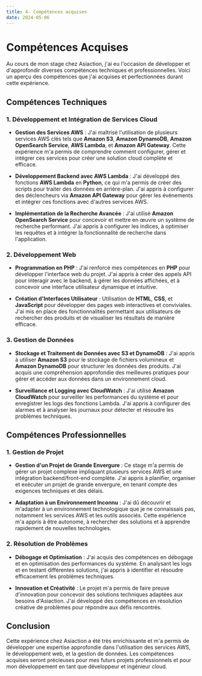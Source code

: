 ```yaml
---
title: 4- Compétences acquises
date: 2024-05-06
---
```


# Compétences Acquises

Au cours de mon stage chez Asiaction, j'ai eu l'occasion de développer et d'approfondir diverses compétences techniques et professionnelles. Voici un aperçu des compétences que j'ai acquises et perfectionnées durant cette expérience.

## Compétences Techniques

### 1. **Développement et Intégration de Services Cloud**

- **Gestion des Services AWS** : J'ai maîtrisé l'utilisation de plusieurs services AWS clés tels que **Amazon S3**, **Amazon DynamoDB**, **Amazon OpenSearch Service**, **AWS Lambda**, et **Amazon API Gateway**. Cette expérience m'a permis de comprendre comment configurer, gérer et intégrer ces services pour créer une solution cloud complète et efficace.

- **Développement Backend avec AWS Lambda** : J'ai développé des fonctions **AWS Lambda** en **Python**, ce qui m'a permis de créer des scripts pour traiter des données en arrière-plan. J'ai appris à configurer des déclencheurs via **Amazon API Gateway** pour gérer les événements et intégrer ces fonctions avec d'autres services AWS.

- **Implémentation de la Recherche Avancée** : J'ai utilisé **Amazon OpenSearch Service** pour concevoir et mettre en œuvre un système de recherche performant. J'ai appris à configurer les indices, à optimiser les requêtes et à intégrer la fonctionnalité de recherche dans l'application.

### 2. **Développement Web**

- **Programmation en PHP** : J'ai renforcé mes compétences en **PHP** pour développer l'interface web du projet. J'ai appris à créer des appels API pour interagir avec le backend, à gérer les données affichées, et à concevoir une interface utilisateur dynamique et intuitive.

- **Création d'Interfaces Utilisateur** : Utilisation de **HTML**, **CSS**, et **JavaScript** pour développer des pages web interactives et conviviales. J'ai mis en place des fonctionnalités permettant aux utilisateurs de rechercher des produits et de visualiser les résultats de manière efficace.

### 3. **Gestion de Données**

- **Stockage et Traitement de Données avec S3 et DynamoDB** : J'ai appris à utiliser **Amazon S3** pour le stockage de fichiers volumineux et **Amazon DynamoDB** pour structurer les données des produits. J'ai acquis une compréhension approfondie des meilleures pratiques pour gérer et accéder aux données dans un environnement cloud.

- **Surveillance et Logging avec CloudWatch** : J'ai utilisé **Amazon CloudWatch** pour surveiller les performances du système et pour enregistrer les logs des fonctions Lambda. J'ai appris à configurer des alarmes et à analyser les journaux pour détecter et résoudre les problèmes techniques.

## Compétences Professionnelles

### 1. **Gestion de Projet**

- **Gestion d'un Projet de Grande Envergure** : Ce stage m'a permis de gérer un projet complexe impliquant plusieurs services AWS et une intégration backend/front-end complète. J'ai appris à planifier, organiser et exécuter un projet de grande envergure, en tenant compte des exigences techniques et des délais.

- **Adaptation à un Environnement Inconnu** : J'ai dû découvrir et m'adapter à un environnement technologique que je ne connaissais pas, notamment les services AWS et les outils associés. Cette expérience m'a appris à être autonome, à rechercher des solutions et à apprendre rapidement de nouvelles technologies.

### 2. **Résolution de Problèmes**

- **Débogage et Optimisation** : J'ai acquis des compétences en débogage et en optimisation des performances du système. En analysant les logs et en testant différentes solutions, j'ai appris à identifier et résoudre efficacement les problèmes techniques.

- **Innovation et Créativité** : Le projet m'a permis de faire preuve d'innovation pour concevoir des solutions techniques adaptées aux besoins d'Asiaction. J'ai développé des compétences en résolution créative de problèmes pour répondre aux défis rencontrés.

## Conclusion

Cette expérience chez Asiaction a été très enrichissante et m'a permis de développer une expertise approfondie dans l'utilisation des services AWS, le développement web, et la gestion de données. Les compétences acquises seront précieuses pour mes futurs projets professionnels et pour mon développement en tant que développeur et ingénieur cloud.

